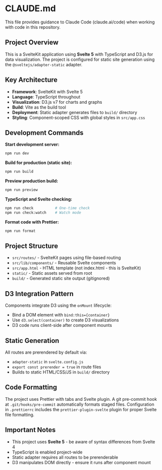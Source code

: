 # CLAUDE.md

This file provides guidance to Claude Code (claude.ai/code) when working with code in this repository.

## Project Overview

This is a SvelteKit application using **Svelte 5** with TypeScript and D3.js for data visualization. The project is configured for static site generation using the `@sveltejs/adapter-static` adapter.

## Key Architecture

- **Framework**: SvelteKit with Svelte 5
- **Language**: TypeScript throughout
- **Visualization**: D3.js v7 for charts and graphs
- **Build**: Vite as the build tool
- **Deployment**: Static adapter generates files to `build/` directory
- **Styling**: Component-scoped CSS with global styles in `src/app.css`

## Development Commands

**Start development server:**

```bash
npm run dev
```

**Build for production (static site):**

```bash
npm run build
```

**Preview production build:**

```bash
npm run preview
```

**TypeScript and Svelte checking:**

```bash
npm run check          # One-time check
npm run check:watch    # Watch mode
```

**Format code with Prettier:**

```bash
npm run format
```

## Project Structure

- `src/routes/` - SvelteKit pages using file-based routing
- `src/lib/components/` - Reusable Svelte components
- `src/app.html` - HTML template (not index.html - this is SvelteKit)
- `static/` - Static assets served from root
- `build/` - Generated static site output (gitignored)

## D3 Integration Pattern

Components integrate D3 using the `onMount` lifecycle:

- Bind a DOM element with `bind:this={container}`
- Use `d3.select(container)` to create D3 visualizations
- D3 code runs client-side after component mounts

## Static Generation

All routes are prerendered by default via:

- `adapter-static` in `svelte.config.js`
- `export const prerender = true` in route files
- Builds to static HTML/CSS/JS in `build/` directory

## Code Formatting

The project uses Prettier with tabs and Svelte plugin. A git pre-commit hook at `.git/hooks/pre-commit` automatically formats staged files. Configuration in `.prettierrc` includes the `prettier-plugin-svelte` plugin for proper Svelte file formatting.

## Important Notes

- This project uses **Svelte 5** - be aware of syntax differences from Svelte 4
- TypeScript is enabled project-wide
- Static adapter requires all routes to be prerenderable
- D3 manipulates DOM directly - ensure it runs after component mount
